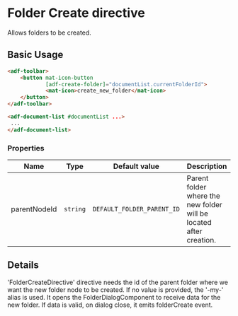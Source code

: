 # Folder Create directive

Allows folders to be created.

## Basic Usage

```html
<adf-toolbar>
    <button mat-icon-button
            [adf-create-folder]="documentList.currentFolderId">
            <mat-icon>create_new_folder</mat-icon>
    </button>
</adf-toolbar>

<adf-document-list #documentList ...>
 ...
</adf-document-list>
```

### Properties

| Name | Type | Default value | Description |
| ---- | ---- | ------------- | ----------- |
| parentNodeId | `string` | `DEFAULT_FOLDER_PARENT_ID` | Parent folder where the new folder will be located after creation.  |

## Details

'FolderCreateDirective' directive needs the id of the parent folder where we want the new folder node to be created. If no value is provided, the '-my-' alias is used.
It opens the FolderDialogComponent to receive data for the new folder. If data is valid, on dialog close, it emits folderCreate event.
